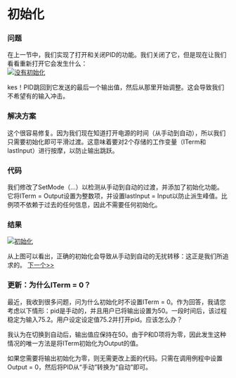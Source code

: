 # 初始化

### 问题

在上一节中，我们实现了打开和关闭PID的功能。我们关闭了它，但是现在让我们看看重新打开它会发生什么：  
[![](http://brettbeauregard.com/blog/wp-content/uploads/2011/03/NoInitialization.png "没有初始化")](http://brettbeauregard.com/blog/wp-content/uploads/2011/03/NoInitialization.png)

kes！PID跳回到它发送的最后一个输出值，然后从那里开始调整。这会导致我们不希望有的输入冲击。

### 解决方案

这个很容易修复。因为我们现在知道打开电源的时间（从手动到自动），所以我们只需要初始化即可平滑过渡。这意味着要对2个存储的工作变量（ITerm和lastInput）进行按摩，以防止输出跳跃。

### 代码

我们修改了SetMode（…）以检测从手动到自动的过渡，并添加了初始化功能。它将ITerm = Output设置为整数项，并设置lastInput = Input以防止派生峰值。比例项不依赖于过去的任何信息，因此不需要任何初始化。

### 结果

[![](http://brettbeauregard.com/blog/wp-content/uploads/2011/03/Initialization.png "初始化")](http://brettbeauregard.com/blog/wp-content/uploads/2011/03/Initialization.png)

从上图可以看出，正确的初始化会导致从手动到自动的无扰转移：这正是我们所追求的。
[下一个>>](improving-the-beginners-pid-direction)

### 更新：为什么ITerm = 0？

最近，我收到很多问题，问为什么初始化时不设置ITerm = 0。作为回答，我请您考虑以下情形：pid是手动的，并且用户已将输出设置为50。一段时间后，该过程稳定为输入75.2。用户设定设定值75.2并打开pid。应该怎么办？

我认为在切换到自动后，输出值应保持在50。由于P和D项将为零，因此发生这种情况的唯一方法是将ITerm初始化为Output的值。

如果您需要将输出初始化为零，则无需更改上面的代码。只需在调用例程中设置Output = 0，然后将PID从“手动”转换为“自动”即可。

